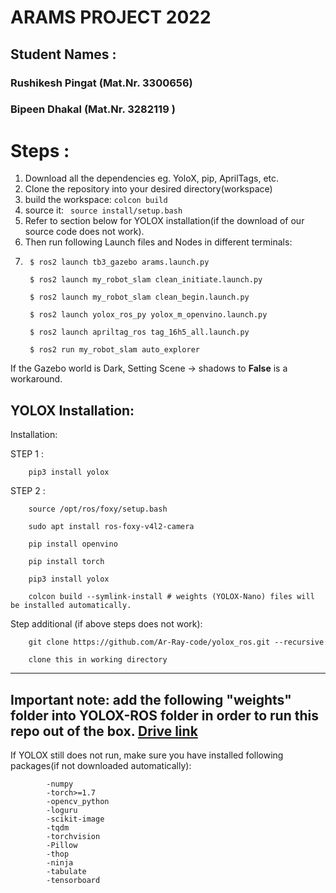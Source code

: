 # **ARAMS PROJECT 2022**
## Student Names : 
### Rushikesh Pingat (Mat.Nr. 3300656)
### Bipeen Dhakal (Mat.Nr. 3282119 )

# Steps : 
1. Download all the dependencies eg. YoloX, pip, AprilTags, etc.
2. Clone the repository into your desired directory(workspace)
3. build the workspace: `colcon build`
4. source it:  ` source install/setup.bash`
5. Refer to section below for YOLOX installation(if the download of our source code does not work).
6. Then run following Launch files and Nodes in different terminals: 
7. 
        $ ros2 launch tb3_gazebo arams.launch.py 

        $ ros2 launch my_robot_slam clean_initiate.launch.py

        $ ros2 launch my_robot_slam clean_begin.launch.py

        $ ros2 launch yolox_ros_py yolox_m_openvino.launch.py

        $ ros2 launch apriltag_ros tag_16h5_all.launch.py

        $ ros2 run my_robot_slam auto_explorer






If the Gazebo world is Dark, Setting Scene -> shadows to **False** is a workaround.


## YOLOX Installation:

Installation:



STEP 1 : 

        pip3 install yolox

STEP 2 : 

        source /opt/ros/foxy/setup.bash

        sudo apt install ros-foxy-v4l2-camera

        pip install openvino

        pip install torch

        pip3 install yolox

        colcon build --symlink-install # weights (YOLOX-Nano) files will be installed automatically.

Step additional (if above steps does not work):

        git clone https://github.com/Ar-Ray-code/yolox_ros.git --recursive

        clone this in working directory

--------------------------
Important note: add the following "weights" folder into YOLOX-ROS folder in order to run this repo out of the box.
[Drive link](https://drive.google.com/drive/folders/1h4USl24771hBSz2cAFnH-EDg5MkHZDTr?usp=drive_link)
--------------------------
If YOLOX still does not run, make sure you have installed following packages(if not downloaded automatically):

            -numpy
            -torch>=1.7
            -opencv_python
            -loguru
            -scikit-image
            -tqdm
            -torchvision
            -Pillow
            -thop
            -ninja
            -tabulate
            -tensorboard




